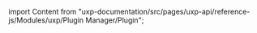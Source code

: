 
import Content from "uxp-documentation/src/pages/uxp-api/reference-js/Modules/uxp/Plugin Manager/Plugin";

<Content query="product=photoshop"/>
